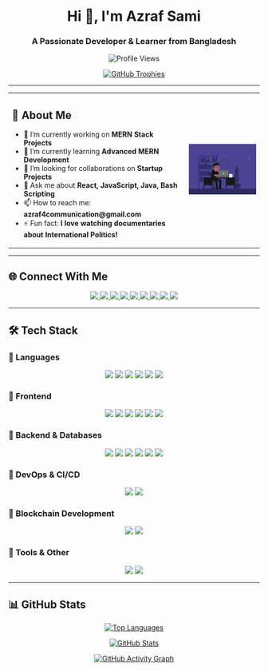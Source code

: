 <!-- Header with a banner -->
<!--<p align="center">
  <a href="https://github.com/Sk-Azraf-Sami">
    <img src="https://github.com/Sk-Azraf-Sami/Azraf-Sami/blob/main/mern-stack.png" alt="MasterHead">
  </a>
</p>-->

<h1 align="center">Hi 👋, I'm Azraf Sami</h1>
<h3 align="center">A Passionate Developer & Learner from Bangladesh</h3>

<!-- Profile Views -->
<p align="center">
  <img src="https://komarev.com/ghpvc/?username=sk-azraf-sami&label=Profile%20Views&color=blueviolet&style=flat" alt="Profile Views">
</p>

<!-- GitHub Trophy -->
<p align="center">
  <a href="https://github.com/ryo-ma/github-profile-trophy">
    <img src="https://github-profile-trophy.vercel.app/?username=sk-azraf-sami&theme=tokyonight&no-frame=true&no-bg=true&title=-Reviews" alt="GitHub Trophies">
  </a>
</p>

---

<table>
  <tr>
    <td>
      <h2>🚀 About Me</h2>
      <ul>
        <li>🔭 I’m currently working on <strong>MERN Stack Projects</strong></li>
        <li>🌱 I’m currently learning <strong>Advanced MERN Development</strong></li>
        <li>🤝 I’m looking for collaborations on <strong>Startup Projects</strong></li>
        <li>💬 Ask me about <strong>React, JavaScript, Java, Bash Scripting</strong></li>
        <li>📫 How to reach me: <strong>azraf4communication@gmail.com</strong></li>
        <li>⚡ Fun fact: <strong>I love watching documentaries about International Politics!</strong></li>
      </ul>
    </td>
    <td>
      <img src="https://github.com/Sk-Azraf-Sami/Azraf-Sami/blob/main/test.gif" alt="Coding" width="400">
    </td>
  </tr>
</table>

---

## 🌐 Connect With Me  

<p align="center">
    <a href="https://www.hackerrank.com/azraf_sami" target="_blank">
    <img src="https://img.shields.io/badge/HackerRank-%2329B73F.svg?style=for-the-badge&logo=hackerrank&logoColor=white">
  </a>
  <a href="https://codepen.io/azrafsami" target="_blank">
    <img src="https://img.shields.io/badge/CodePen-%2314171A.svg?style=for-the-badge&logo=codepen&logoColor=white">
  </a>
  <a href="https://bn.quora.com/profile/Azraf-Sami-1" target="_blank">
    <img src="https://img.shields.io/badge/Quora-%23B92B27.svg?style=for-the-badge&logo=quora&logoColor=white">
  </a>
  <a href="https://linkedin.com/in/sk-azraf-sami" target="_blank">
    <img src="https://img.shields.io/badge/LinkedIn-%230077B5.svg?style=for-the-badge&logo=linkedin&logoColor=white">
  </a>
  <a href="https://stackoverflow.com/users/azraf-sami" target="_blank">
    <img src="https://img.shields.io/badge/Stack%20Overflow-%23FE7A16.svg?style=for-the-badge&logo=stack-overflow&logoColor=white">
  </a>
  <a href="https://medium.com/@sk.azraf7026" target="_blank">
    <img src="https://img.shields.io/badge/Medium-%2312100E.svg?style=for-the-badge&logo=medium&logoColor=white">
  </a>
  <a href="https://www.codechef.com/users/azraf" target="_blank">
    <img src="https://img.shields.io/badge/CodeChef-%23D83B01.svg?style=for-the-badge&logo=codechef&logoColor=white">
  </a>
  <a href="https://www.leetcode.com/sami_azraf" target="_blank">
    <img src="https://img.shields.io/badge/LeetCode-%23FFA116.svg?style=for-the-badge&logo=leetcode&logoColor=white">
  </a>
  <a href="https://auth.geeksforgeeks.org/user/user/skazra112p" target="_blank">
    <img src="https://img.shields.io/badge/GeeksforGeeks-%2323CC1A.svg?style=for-the-badge&logo=geeksforgeeks&logoColor=white">
  </a>
</p>

---

## 🛠️ Tech Stack  

### 🔹 Languages  
<p align="center">
  <img src="https://img.shields.io/badge/C-%2300599C.svg?style=for-the-badge&logo=c&logoColor=white">
  <img src="https://img.shields.io/badge/C++-%2300599C.svg?style=for-the-badge&logo=c%2B%2B&logoColor=white">
  <img src="https://img.shields.io/badge/Java-%23ED8B00.svg?style=for-the-badge&logo=openjdk&logoColor=white">
  <img src="https://img.shields.io/badge/JavaScript-%23F7DF1E.svg?style=for-the-badge&logo=javascript&logoColor=black">
  <img src="https://img.shields.io/badge/Python-%233776AB.svg?style=for-the-badge&logo=python&logoColor=white">
  <img src="https://img.shields.io/badge/Solidity-%23363636.svg?style=for-the-badge&logo=solidity&logoColor=white">
</p>

### 🔹 Frontend  
<p align="center">
  <img src="https://img.shields.io/badge/React-%2361DAFB.svg?style=for-the-badge&logo=react&logoColor=black">
  <img src="https://img.shields.io/badge/Next.js-%23000000.svg?style=for-the-badge&logo=nextdotjs&logoColor=white">
  <img src="https://img.shields.io/badge/Tailwind_CSS-%2338B2AC.svg?style=for-the-badge&logo=tailwind-css&logoColor=white">
  <img src="https://img.shields.io/badge/Bootstrap-%237952B3.svg?style=for-the-badge&logo=bootstrap&logoColor=white">
  <img src="https://img.shields.io/badge/HTML5-%23E34F26.svg?style=for-the-badge&logo=html5&logoColor=white">
  <img src="https://img.shields.io/badge/CSS3-%231572B6.svg?style=for-the-badge&logo=css3&logoColor=white">
</p>

### 🔹 Backend & Databases  
<p align="center">
  <img src="https://img.shields.io/badge/Node.js-%23339933.svg?style=for-the-badge&logo=node.js&logoColor=white">
  <img src="https://img.shields.io/badge/Express.js-%23000000.svg?style=for-the-badge&logo=express&logoColor=white">
  <img src="https://img.shields.io/badge/MongoDB-%2347A248.svg?style=for-the-badge&logo=mongodb&logoColor=white">
  <img src="https://img.shields.io/badge/Firebase-%23FFCA28.svg?style=for-the-badge&logo=firebase&logoColor=black">
  <img src="https://img.shields.io/badge/MySQL-%234479A1.svg?style=for-the-badge&logo=mysql&logoColor=white">
  <img src="https://img.shields.io/badge/PostgreSQL-%23316192.svg?style=for-the-badge&logo=postgresql&logoColor=white">
</p>

### 🔹 DevOps & CI/CD  
<p align="center">
  <img src="https://img.shields.io/badge/Git-%23F05032.svg?style=for-the-badge&logo=git&logoColor=white">
  <img src="https://img.shields.io/badge/GitLab%20CI/CD-%23FC6D26.svg?style=for-the-badge&logo=gitlab&logoColor=white">
</p>

### 🔹 Blockchain Development  
<p align="center">
  <img src="https://img.shields.io/badge/Hardhat-%23FFCC00.svg?style=for-the-badge&logo=ethereum&logoColor=black">
  <img src="https://img.shields.io/badge/Brownie-%23663399.svg?style=for-the-badge&logo=ethereum&logoColor=white">
</p>

### 🔹 Tools & Other  
<p align="center">
  <img src="https://img.shields.io/badge/Linux-%23FCC624.svg?style=for-the-badge&logo=linux&logoColor=black">
  <img src="https://img.shields.io/badge/Bash-%234EAA25.svg?style=for-the-badge&logo=gnu-bash&logoColor=white">
</p>

---

## 📊 GitHub Stats  
<p align="center">
  <a href="https://github.com/anuraghazra/github-readme-stats">
    <img src="https://github-readme-stats.vercel.app/api/top-langs/?username=sk-azraf-sami&layout=compact&theme=tokyonight&hide_title=true&border_radius=10" alt="Top Languages">
  </a>
</p>

<p align="center">
  <a href="https://github.com/anuraghazra/github-readme-stats">
    <img src="https://github-readme-stats.vercel.app/api?username=sk-azraf-sami&show_icons=true&theme=tokyonight&hide_title=true&count_private=true&hide=prs&border_radius=10" alt="GitHub Stats">
  </a>
</p>


<p align="center">
  <a href="https://github.com/ashutosh00710/github-readme-activity-graph">
    <img src="https://github-readme-activity-graph.vercel.app/graph?username=sk-azraf-sami&theme=github-compact&hide_border=true&area=true" alt="GitHub Activity Graph">
  </a>
</p>
